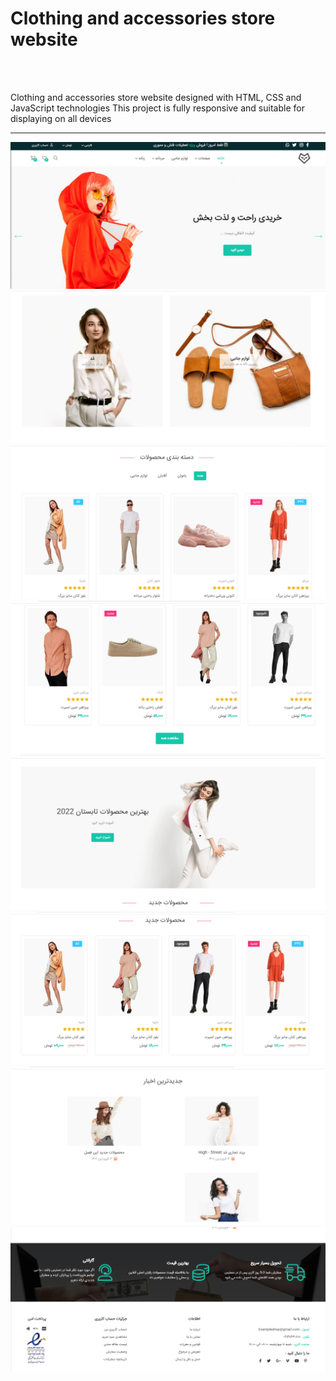 # Clothing and accessories store website

<br> 
</br>

Clothing and accessories store website designed with HTML, CSS and JavaScript technologies
This project is fully responsive and suitable for displaying on all devices

---

![Alt text](<img/image-readme/Screenshot (39).png>)
![Alt text](<img/image-readme/Screenshot (40).png>)
![Alt text](<img/image-readme/Screenshot (41).png>)
![Alt text](<img/image-readme/Screenshot (42).png>)
![Alt text](<img/image-readme/Screenshot (43).png>)
![Alt text](<img/image-readme/Screenshot (44).png>)
![Alt text](<img/image-readme/Screenshot (45).png>)
![Alt text](<img/image-readme/Screenshot (46).png>)